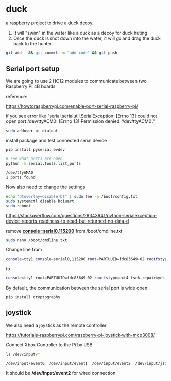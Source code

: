 # duck
a raspberry project to drive a duck decoy.

1. It will "swim" in the water like a duck as a decoy for duck huting
2. Once the duck is shot down into the water, it will go and drag the duck back to the hunter

```bash
git add . && git commit -m "add code" && git push
```

## Serial port setup

We are going to use 2 HC12 modules to communicate between two Raspberry Pi 4B boards


reference:

https://howtoraspberrypi.com/enable-port-serial-raspberry-pi/


if you see error like "serial.serialutil.SerialException: [Errno 13] could not open port /dev/ttyACM0: [Errno 13] Permission denied: ‘/dev/ttyACM0’."

```bash
sudo adduser pi dialout
```

install package and test connected serial device

```bash
pip install pyserial evdev

# see what ports are open
python -m serial.tools.list_ports

/dev/ttyAMA0
1 ports found
```

Now also need to change the settings

```bash
echo "dtoverlay=disable-bt" | sudo tee -a /boot/config.txt
sudo systemctl disable hciuart
sudo reboot
```


https://stackoverflow.com/questions/28343941/python-serialexception-device-reports-readiness-to-read-but-returned-no-data-d


remove **<u>console=serial0,115200</u>** from /boot/cmdline.txt
```bash
sudo nano /boot/cmdline.txt
```

Change line from

```bash
console=tty1 console=serial0,115200 root=PARTUUID=fdc83649-02 rootfstype=ext4 fsck.repair=yes rootwait quiet splash plymouth.ignore-serial-consoles
```

to

```bash
console=tty1 root=PARTUUID=fdc83649-02 rootfstype=ext4 fsck.repair=yes rootwait quiet splash plymouth.ignore-serial-consoles
```


By default, the communication between the serial port is wide open.

```bash
pip install cryptography
```

## joystick

We also need a joystick as the remote controller

https://tutorials-raspberrypi.com/raspberry-pi-joystick-with-mcp3008/

Connect Xbox Controller to the Pi by USB

```bash
ls /dev/input/*

/dev/input/event0  /dev/input/event1  /dev/input/event2  /dev/input/js0  /dev/input/mice
```

It should be **/dev/input/event2** for wired connection.

